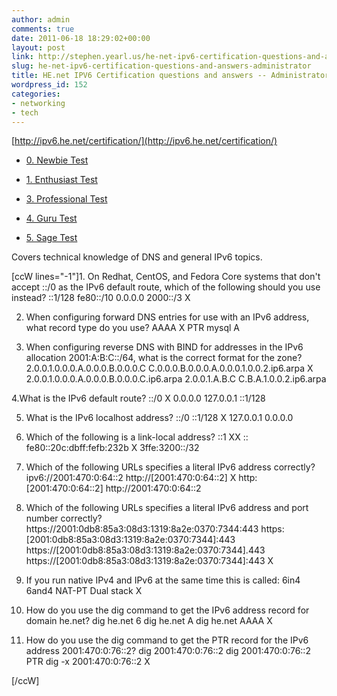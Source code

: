 ```yaml
---
author: admin
comments: true
date: 2011-06-18 18:29:02+00:00
layout: post
link: http://stephen.yearl.us/he-net-ipv6-certification-questions-and-answers-administrator/
slug: he-net-ipv6-certification-questions-and-answers-administrator
title: HE.net IPV6 Certification questions and answers -- Administrator
wordpress_id: 152
categories:
- networking
- tech
---
```


[http://ipv6.he.net/certification/](http://ipv6.he.net/certification/)



	
  * [0. Newbie Test](http://sjy.yearl.us/he-net-ipv6-certification-questions-and-answers-newbie/)

	
  * [1. Enthusiast Test](http://sjy.yearl.us/he-net-ipv6-certification-questions-and-answers-enthusiast/)

	
  * [3. Professional Test](http://sjy.yearl.us/he-net-ipv6-certification-questions-and-answers-professional/)

	
  * [4. Guru Test](http://sjy.yearl.us/he-net-ipv6-certification-questions-and-answers-guru/)

	
  * [5. Sage Test](http://sjy.yearl.us/he-net-ipv6-certification-questions-and-answers-sage/)


Covers technical knowledge of DNS and general IPv6 topics.

[ccW lines="-1"]1. On Redhat, CentOS, and Fedora Core systems that don't accept ::/0 as the IPv6 default route, which of the following should you use instead?
::1/128
fe80::/10
0.0.0.0
2000::/3 X

2. When configuring forward DNS entries for use with an IPv6 address, what record type do you use?
AAAA X
PTR
mysql
A

3. When configuring reverse DNS with BIND for addresses in the IPv6 allocation 2001:A:B:C::/64, what is the correct format for the zone?
2.0.0.1.0.0.0.A.0.0.0.B.0.0.0.C
C.0.0.0.B.0.0.0.A.0.0.0.1.0.0.2.ip6.arpa X
2.0.0.1.0.0.0.A.0.0.0.B.0.0.0.C.ip6.arpa
2.0.0.1.A.B.C
C.B.A.1.0.0.2.ip6.arpa

4.What is the IPv6 default route?
::/0 X
0.0.0.0
127.0.0.1
::1/128

5. What is the IPv6 localhost address?
::/0
::1/128 X
127.0.0.1
0.0.0.0

6. Which of the following is a link-local address?
::1 XX
::
fe80::20c:dbff:fefb:232b X
3ffe:3200::/32

7. Which of the following URLs specifies a literal IPv6 address correctly?
ipv6://2001:470:0:64::2
http://[2001:470:0:64::2] X
http:[2001:470:0:64::2]
http://2001:470:0:64::2

8. Which of the following URLs specifies a literal IPv6 address and port number correctly?
https://2001:0db8:85a3:08d3:1319:8a2e:0370:7344:443
https:[2001:0db8:85a3:08d3:1319:8a2e:0370:7344]:443
https://[2001:0db8:85a3:08d3:1319:8a2e:0370:7344].443
https://[2001:0db8:85a3:08d3:1319:8a2e:0370:7344]:443 X

9. If you run native IPv4 and IPv6 at the same time this is called:
6in4
6and4
NAT-PT
Dual stack X

10. How do you use the dig command to get the IPv6 address record for domain he.net?
dig he.net 6
dig he.net A
dig he.net AAAA X

11. How do you use the dig command to get the PTR record for the IPv6 address 2001:470:0:76::2?
dig 2001:470:0:76::2
dig 2001:470:0:76::2 PTR
dig -x 2001:470:0:76::2 X

[/ccW]
